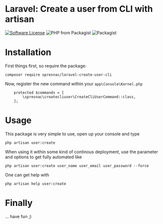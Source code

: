 # Laravel: Create a user from CLI with artisan

[![Software License](https://img.shields.io/badge/license-MIT-brightgreen.svg?style=flat-square)](LICENSE)
![PHP from Packagist](https://img.shields.io/packagist/php-v/spresnac/laravel-create-user-cli.svg)
![Packagist](https://img.shields.io/packagist/l/spresnac/laravel-create-user-cli.svg)

# Installation
First things first, so require the package:

```
composer require spresnac/laravel-create-user-cli
```

Now, register the new command within your ``app\Console\Kernel.php``
```
    protected $commands = [
        \spresnac\createcliuser\CreateCliUserCommand::class,
    ];
```

# Usage
This package is very simple to use, open up your console and type
```
php artisan user:create
```

When using it within some kind of continous deployment, use the parameter and options to get fully automated like
```
php artisan user:create user_name user_email user_password --force
```

One can get help with
```
php artisan help user:create
```

# Finally
... have fun ;)